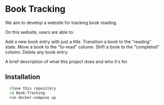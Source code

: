 
# Book Tracking
We aim to develop a website for tracking book reading.

On this website, users are able to:

Add a new book entry with just a title.
Transition a book to the "reading" state.
Move a book to the "to-read" column.
Shift a book to the "completed" column.
Delete any book entry.

A brief description of what this project does and who it's for


## Installation


```bash
  clone this repository
  cd Book-Tracking
  run docker-compose up
```
    